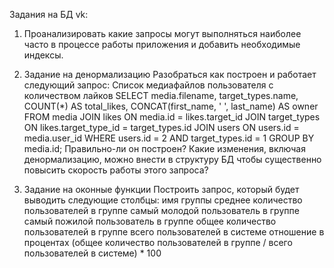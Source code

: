 ﻿Задания на БД vk:

1. Проанализировать какие запросы могут выполняться наиболее часто в процессе работы приложения и добавить необходимые индексы.

2. Задание на денормализацию
Разобраться как построен и работает следующий запрос:
Список медиафайлов пользователя с количеством лайков
SELECT media.filename,
target_types.name,
COUNT(*) AS total_likes,
CONCAT(first_name, ' ', last_name) AS owner
FROM media
JOIN likes
ON media.id = likes.target_id
JOIN target_types
ON likes.target_type_id = target_types.id
JOIN users
ON users.id = media.user_id
WHERE users.id = 2 AND target_types.id = 1
GROUP BY media.id;
Правильно-ли он построен?
Какие изменения, включая денормализацию, можно внести в структуру БД
чтобы существенно повысить скорость работы этого запроса?

3. Задание на оконные функции
Построить запрос, который будет выводить следующие столбцы:
имя группы
среднее количество пользователей в группе
самый молодой пользователь в группе
самый пожилой пользователь в группе
общее количество пользователей в группе
всего пользователей в системе
отношение в процентах (общее количество пользователей в группе / всего пользователей в системе) * 100
